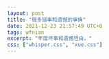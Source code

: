 ```yaml
---
layout: post
title: "很多错事和遗憾的事情"
date: 2021-12-23 21:57:49 UTC+8
tags: wfnian
excerpt: "年度坏事和遗憾坦白，"
css: ["whisper.css", "xue.css"]
---
```


<!-- <p class="pp">反正这个地方没人知道<img class="BDE_Smiley" width="30" height="30" changedsize="false" src="https://gsp0.baidu.com/5aAHeD3nKhI2p27j8IqW0jdnxx1xbK/tb/editor/images/client/image_emoticon25.png" style="letter-spacing: 0.544px;"/>我要开始归纳归纳今年干过的错事和遗憾的事情，不然良心过不去，下篇应该又是一年一度的总结了</p>

<div class="s-index">01</div>
<div class="s-title">弥天大谎</div>
<p class="s-content">首先最初这不是一个谎言，只是很久很久之前的一个备选项，后来随着时间渐渐变成了谎言。最开始，我爸问我要是找不到工作咋办，我就说实在找不到就干老本行呗，他没赞成也没反对，其实公务员好也不好，不好在哪里只有自己人清楚，他就是嗯了一声。后来关于更大的转折其实来自几个老师的谈话，而且根本上改变了我的想法的是今年师兄们的秋招工作，真的太好了。对外一直宣称我考公，躺平，不和大家卷，这也好，成了个挡箭牌，也跳出了被整个实验室五六十人议论谁谁谁最卷的话题。大家都宁愿相信我考公，卷不卷都和他们无关。同学问我你毕业啥打算，去哪个大厂，答曰考公，七大姑八大姨问我啥打算，考公，谁问都是，考公。姑且这样也挺好。知道的也仅仅是实验室的几个博士师兄。</p>
<div class="s-index">02</div>
<div class="s-title">三大</div>
<p class="s-content">一想起三大来我就难受，生活欠了他太多太多。</p>
<div class="s-index">03</div>
<p class="s-content">想起关于我那个智障妹妹，四月份的时候吵架，为啥吵架，说起原因来现在觉得真的是过分了昂，就讨论政治，结果就吵起来了，我破口大骂，你们文科生都是废物，学了掩盖过的历史书就觉得懂历史了，我也其实真是，逮着痛点就骂，当年她文理分科，所有人都反对她学文科，只有我，说你喜欢啥就选啥好了，一直在支持着她。而那次吵架我直接否定了自己的观点，否定了他喜欢的文科，吵完后就一直没理，一两个月没理他，当然也有手头忙的东西，忘了这家伙了，然后突然六月份打电话，你怎么不理我，今天我生日啊，我不找你你就一直不找我了吗，我是你妹妹啊，当初就超级无敌愧疚。“男孩子要阳光一点，不过我觉得你不是不阳光，你的阳光虽然灿烂，但是没有热度”，“知道了知道了，当初就不应该让王女士退出文坛的”，哎这个没心没肺的憨货。</p>
<div class="s-index">04</div>
<p class="s-content">前段时间大规模清理手机相册的时候，发现一张邓大鸽的聊天记录，是拉黑前的一段话，“小心我拉黑你”，“来啊来啊谁怕”，“QQ删除你，B站取关你，微信屏蔽你”，“切，谁稀罕”，“你再发信息试试”，“❗”，笑死我了真的是。在五楼的时候我和邓大鸽是同桌，他像个小废物，啥都不会，还焦虑，笑死我了，哦最后一次拉黑后，我竟然无意间发现了他的微博，笑死了，我还经常“偷窥”，罪过罪过，这该死的好奇心。不过后来他改名了，找不到了，太可惜了应该找个小号关注起来的。。。。。。他有个说我的微博，说本来那么好的朋友突然就如同陌生人，真想评论，又怕他发现我偷偷关注他吓到他。真的笑死我了。不过他虽然菜，但是研二以来真的好认真，也快发论文了，加油吧，还好现在关系和之前差不多了，不过真的不敢再竖中指了。。。还欠一顿火锅。。毕业前再说吧。对他最抱歉的时候当属他开题答辩的时候看着他微微颤抖的样子，还有被张老师叫去检查程序效果的时候紧张的样子，而唤醒我良知和让我抛弃抛弃所谓偏激和偏见的是李老师的个性签名：“一帚扫尽门前叶，百禅修得玻璃心。功高盖世名不显，一生渡尽有缘人”，能帮到就帮帮吧。</p>

<div class="s-index">05</div>
<p class="s-content">其实我给任何人没有说过包括刘洋，</p>
<div class="s-index">06</div>
<p class="s-content">唉不说了。</p>
<div class="s-index">07</div>
<p class="s-content">11月份出差我不小心多报了一天，但是真的是不小心的，多发了一百多，但是我真的不是故意的，12月报的时候我少报了一天，啊。</p>
<div class="s-index">07</div>
<p class="s-content">我之前经常吐槽张老师，和胡老师，对不起对不起，刚来实验室的小学妹都觉得张老师明显对我偏心，啊，就之前还骂他，良心过不去。现在材料学院两篇，计算机方向一篇。</p> -->
